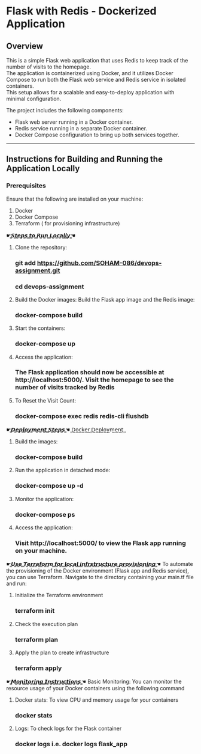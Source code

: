 # **Flask with Redis - Dockerized Application**

## **Overview**
This is a simple Flask web application that uses Redis to keep track of the number of visits to the homepage.  
The application is containerized using Docker, and it utilizes Docker Compose to run both the Flask web service and Redis service in isolated containers.  
This setup allows for a scalable and easy-to-deploy application with minimal configuration.

The project includes the following components:
- Flask web server running in a Docker container.
- Redis service running in a separate Docker container.
- Docker Compose configuration to bring up both services together.

---

## **Instructions for Building and Running the Application Locally**

### **Prerequisites**
Ensure that the following are installed on your machine:
1. Docker
2. Docker Compose
3. Terraform ( for provisioning infrastructure)

☛​̳𝙎​̳𝙩​̳𝙚​̳𝙥​̳𝙨​̳ ​̳𝙩​̳𝙤​̳ ​̳𝙍​̳𝙪​̳𝙣​̳ ​̳𝙇​̳𝙤​̳𝙘​̳𝙖​̳𝙡​̳𝙡​̳𝙮 ̳☚
1. Clone the repository:
   ### git add https://github.com/SOHAM-086/devops-assignment.git
   ### cd devops-assignment
2. Build the Docker images:
   Build the Flask app image and the Redis image:
   ### docker-compose build
3. Start the containers:
   ### docker-compose up
4. Access the application:
   ### The Flask application should now be accessible at http://localhost:5000/. Visit the homepage to see the number of visits tracked by Redis
5. To Reset the Visit Count:
   ### docker-compose exec redis redis-cli flushdb

☛​̳𝘿​̳𝙚​̳𝙥​̳𝙡​̳𝙤​̳𝙮​̳𝙢​̳𝙚​̳𝙣​̳𝙩​̳ ​̳𝙎​̳𝙩​̳𝙚​̳𝙥​̳𝙨 ̳☚
 ̲𝖣̲𝗈̲𝖼̲𝗄̲𝖾̲𝗋̲ ̲𝖣̲𝖾̲𝗉̲𝗅̲𝗈̲𝗒̲𝗆̲𝖾̲𝗇̲𝗍͢
1. Build the images:
   ### docker-compose build
2. Run the application in detached mode:
   ###  docker-compose up -d
3. Monitor the application:
   ###  docker-compose ps
4. Access the application:
   ### Visit http://localhost:5000/ to view the Flask app running on your machine.

☛​̳𝙐​̳𝙨​̳𝙚​̳ ​̳𝙏​̳𝙚​̳𝙧​̳𝙧​̳𝙖​̳𝙛​̳𝙤​̳𝙧​̳𝙢​̳ ​̳𝙛​̳𝙤​̳𝙧​̳ ​̳𝙡​̳𝙤​̳𝙘​̳𝙖​̳𝙡​̳ ​̳𝙞​̳𝙣​̳𝙛​̳𝙧​̳𝙨​̳𝙩​̳𝙧​̳𝙪​̳𝙘​̳𝙩​̳𝙪​̳𝙧​̳𝙚​̳ ​̳𝙥​̳𝙧​̳𝙤​̳𝙫​̳𝙞​̳𝙨​̳𝙞​̳𝙤​̳𝙣​̳𝙞​̳𝙣​̳𝙜 ̳☚
   To automate the provisioning of the Docker environment (Flask app and Redis service), you can use Terraform.
   Navigate to the directory containing your main.tf file and run:
1. Initialize the Terraform environment
   ### terraform init
2. Check the execution plan
   ### terraform plan
3. Apply the plan to create infrastructure
   ### terraform apply
   
☛​̳𝙈​̳𝙤​̳𝙣​̳𝙞​̳𝙩​̳𝙤​̳𝙧​̳𝙞​̳𝙣​̳𝙜​̳ ​̳𝙄​̳𝙣​̳𝙨​̳𝙩​̳𝙧​̳𝙪​̳𝙘​̳𝙩​̳𝙞​̳𝙤​̳𝙣​̳𝙨 ̳☚
Basic Monitoring: You can monitor the resource usage of your Docker containers using the following command
1. Docker stats: To view CPU and memory usage for your containers
   ### docker stats
2. Logs: To check logs for the Flask container
   ### docker logs <container-id-or-name> i.e. docker logs flask_app
   
   
